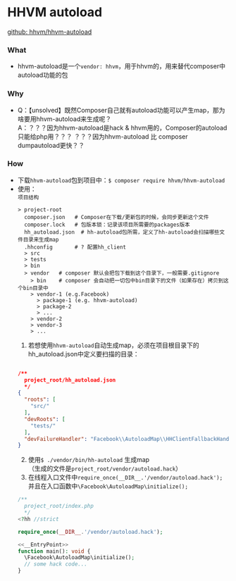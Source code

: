 # HHVM autoload
[github: hhvm/hhvm-autoload](https://github.com/hhvm/hhvm-autoload)

### What  
- hhvm-autoload是一个`vendor: hhvm`，用于hhvm的，用来替代composer中autoload功能的包  


### Why  
- Q：【unsolved】既然Composer自己就有autoload功能可以产生map，那为啥要用hhvm-autoload来生成呢？  
  A：？？？因为hhvm-autoload是hack & hhvm用的，Composer的autoload只能给php用？？？
     ？？？因为hhvm-autoload 比 composer dumpautoload更快？？

### How  
- 下载`hhvm-autoload`包到项目中：`$ composer require hhvm/hhvm-autoload`  
- 使用：  
  `项目结构`  
  ```
  > project-root
    composer.json   # Composer在下载/更新包的时候，会同步更新这个文件
    composer.lock   # 包版本锁：记录该项目所需要的packages版本
    hh_autoload.json  # hh-autoload包所需，定义了hh-autoload会扫描哪些文件目录来生成map
    .hhconfig       # ? 配置hh_client
    > src
    > tests
    > bin
    > vendor   # composer 默认会把包下载到这个目录下，一般需要.gitignore
      > bin    # composer 会自动把一切包中bin目录下的文件（如果存在）拷贝到这个bin目录中  
      > vendor-1 (e.g.Facebook)
        > package-1 (e.g. hhvm-autoload)
        > package-2
        > ...
      > vendor-2
      > vendor-3
      > ... 
  ```
  1. 若想使用`hhvm-autoload`自动生成map，必须在项目根目录下的hh_autoload.json中定义要扫描的目录：  
    ```json
    
    /**
      project_root/hh_autoload.json 
      */
    {
      "roots": [
        "src/"
      ],
      "devRoots": [
        "tests/"
      ],
      "devFailureHandler": "Facebook\\AutoloadMap\\HHClientFallbackHandler"
    }     
    ```
  2. 使用`$ ./vendor/bin/hh-autoload` 生成map    
     （生成的文件是`project_root/vendor/autoload.hack`）    
  3. 在线程入口文件中`require_once(__DIR__.'/vendor/autoload.hack');`  
     并且在入口函数中`\Facebook\AutoloadMap\initialize();`  
    ```php
    /**
      project_root/index.php
      */
    <?hh //strict

    require_once(__DIR__.'/vendor/autoload.hack');

    <<__EntryPoint>>
    function main(): void {
      \Facebook\AutoloadMap\initialize();
      // some hack code...
    }
    ```
      
